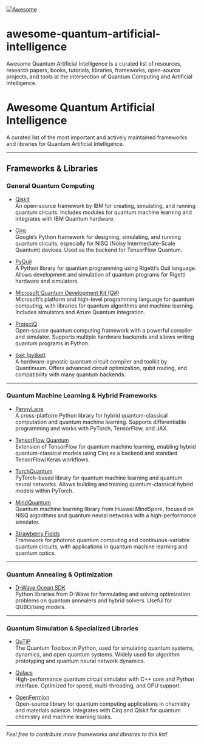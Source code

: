 [![Awesome](https://cdn.rawgit.com/sindresorhus/awesome/d7305f38d29fed78fa85652e3a63e154dd8e8829/media/badge.svg)](https://github.com/sindresorhus/awesome)

# awesome-quantum-artificial-intelligence
Awesome Quantum Artificial Intelligence is a curated list of resources, research papers, books, tutorials, libraries, frameworks, open-source projects, and tools at the intersection of Quantum Computing and Artificial Intelligence.

# Awesome Quantum Artificial Intelligence

A curated list of the most important and actively maintained frameworks and libraries for Quantum Artificial Intelligence.

---

## Frameworks & Libraries

### General Quantum Computing

- [Qiskit](https://github.com/Qiskit/qiskit-terra)  
  An open-source framework by IBM for creating, simulating, and running quantum circuits. Includes modules for quantum machine learning and integrates with IBM Quantum hardware.

- [Cirq](https://github.com/quantumlib/Cirq)  
  Google’s Python framework for designing, simulating, and running quantum circuits, especially for NISQ (Noisy Intermediate-Scale Quantum) devices. Used as the backend for TensorFlow Quantum.

- [PyQuil](https://github.com/rigetti/pyquil)  
  A Python library for quantum programming using Rigetti’s Quil language. Allows development and simulation of quantum programs for Rigetti hardware and simulators.

- [Microsoft Quantum Development Kit (Q#)](https://github.com/microsoft/qsharp)  
  Microsoft’s platform and high-level programming language for quantum computing, with libraries for quantum algorithms and machine learning. Includes simulators and Azure Quantum integration.

- [ProjectQ](https://github.com/ProjectQ-Framework/ProjectQ)  
  Open-source quantum computing framework with a powerful compiler and simulator. Supports multiple hardware backends and allows writing quantum programs in Python.

- [tket (pytket)](https://github.com/CQCL/pytket)  
  A hardware-agnostic quantum circuit compiler and toolkit by Quantinuum. Offers advanced circuit optimization, qubit routing, and compatibility with many quantum backends.

---

### Quantum Machine Learning & Hybrid Frameworks

- [PennyLane](https://github.com/PennyLaneAI/pennylane)  
  A cross-platform Python library for hybrid quantum-classical computation and quantum machine learning. Supports differentiable programming and works with PyTorch, TensorFlow, and JAX.

- [TensorFlow Quantum](https://github.com/tensorflow/quantum)  
  Extension of TensorFlow for quantum machine learning, enabling hybrid quantum-classical models using Cirq as a backend and standard TensorFlow/Keras workflows.

- [TorchQuantum](https://github.com/mit-han-lab/torchquantum)  
  PyTorch-based library for quantum machine learning and quantum neural networks. Allows building and training quantum-classical hybrid models within PyTorch.

- [MindQuantum](https://github.com/mindspore-ai/mindquantum)  
  Quantum machine learning library from Huawei MindSpore, focused on NISQ algorithms and quantum neural networks with a high-performance simulator.

- [Strawberry Fields](https://github.com/XanaduAI/strawberryfields)  
  Framework for photonic quantum computing and continuous-variable quantum circuits, with applications in quantum machine learning and quantum optics.

---

### Quantum Annealing & Optimization

- [D-Wave Ocean SDK](https://github.com/dwavesystems/dwave-ocean-sdk)  
  Python libraries from D-Wave for formulating and solving optimization problems on quantum annealers and hybrid solvers. Useful for QUBO/Ising models.

---

### Quantum Simulation & Specialized Libraries

- [QuTiP](https://github.com/qutip/qutip)  
  The Quantum Toolbox in Python, used for simulating quantum systems, dynamics, and open quantum systems. Widely used for algorithm prototyping and quantum neural network dynamics.

- [Qulacs](https://github.com/qulacs/qulacs)  
  High-performance quantum circuit simulator with C++ core and Python interface. Optimized for speed, multi-threading, and GPU support.

- [OpenFermion](https://github.com/quantumlib/OpenFermion)  
  Open-source library for quantum computing applications in chemistry and materials science. Integrates with Cirq and Qiskit for quantum chemistry and machine learning tasks.

---

*Feel free to contribute more frameworks and libraries to this list!*

